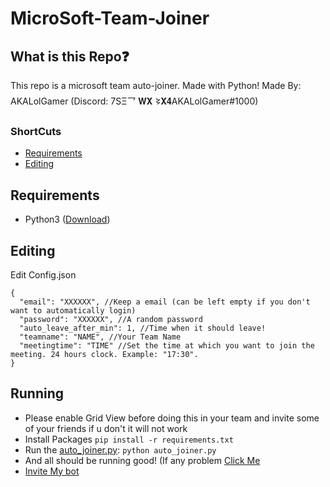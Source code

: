 # MicroSoft-Team-Joiner

## What is this Repo❓
This repo is a microsoft team auto-joiner. Made with Python! Made By: AKALolGamer (Discord: 7SΞ乛 𝐖𝐗 𒂟𝐗𝟒AKALolGamer#1000)


### ShortCuts
- [Requirements](#requirements)
- [Editing](#editing)

## Requirements
   - Python3 ([Download](https://www.python.org/downloads/)) 

##  Editing
  Edit Config.json
  ``` 
  {
    "email": "XXXXXX", //Keep a email (can be left empty if you don't want to automatically login)
    "password": "XXXXXX", //A random password
    "auto_leave_after_min": 1, //Time when it should leave!
    "teamname": "NAME", //Your Team Name
    "meetingtime": "TIME" //Set the time at which you want to join the meeting. 24 hours clock. Example: "17:30".
  } 
  ```
##  Running
  - Please enable Grid View before doing this in your team and invite some of your friends if u don't it will not work
  - Install Packages ```pip install -r requirements.txt```
  - Run the [auto_joiner.py](https://github.com/AKALolGamer/MicroSoft-Team-Joiner/blob/main/auto_joiner.py): ```python auto_joiner.py```
  - And all should be running good! (If any problem [Click Me](https://discord.gg/p9G6HSPUw2) 
  - [Invite My bot](https://discord.com/oauth2/authorize?client_id=832159230181244976&permissions=2147483647&scope=bot)
